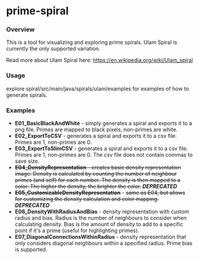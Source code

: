# prime-spiral

### Overview

This is a tool for visualizing and exploring prime spirals. Ulam Spiral is currently the only supported variation.

Read more about Ulam Spiral here: https://en.wikipedia.org/wiki/Ulam_spiral

### Usage

explore spiral/src/main/java/spirals/ulam/examples for examples of how to generate spirals.

### Examples

- **E01_BasicBlackAndWhite** - simply generates a spiral and exports it to a png file. Primes are mapped to black pixels, non-primes are
  white.
- **E02_ExportToCSV** - generates a spiral and exports it to a csv file. Primes are 1, non-primes are 0.
- **E03_ExportToSlimCSV** - generates a spiral and exports it to a csv file. Primes are 1, non-primes are 0. The csv
  file does not contain commas to save size.
- ~~**E04_DensityRepresentation** - creates basic density representation image. Density is calculated by counting the
  number of neighbour primes (and self) for each number. The density is then mapped to a color. The higher the density,
  the brighter the color.~~ **_DEPRECATED_**
- **~~E05_CustomizableDensityRepresentation~~** - ~~same as E04, but allows for customizing the density calculation and color
  mapping.~~ **_DEPRECATED_**
- **E06_DensityWithRadiusAndBias** - density representation with custom radius and bias. Radius is the number of
  neighbours to consider when calculating density. Bias is the amount of density to add to a specific point if it's a
  prime (useful for highlighting primes).
- **E07_DiagonalConnectionsWithinRadius** - density representation that only considers diagonal neighbours within a specified 
  radius. Prime bias is supported.